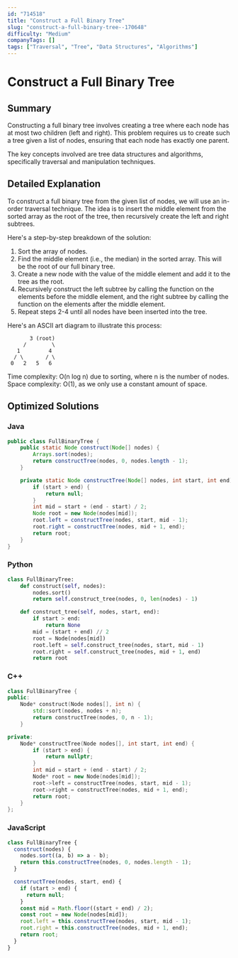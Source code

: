 ```yaml
---
id: "714518"
title: "Construct a Full Binary Tree"
slug: "construct-a-full-binary-tree--170648"
difficulty: "Medium"
companyTags: []
tags: ["Traversal", "Tree", "Data Structures", "Algorithms"]
---
```


**Construct a Full Binary Tree**
=====================================================

## Summary
Constructing a full binary tree involves creating a tree where each node has at most two children (left and right). This problem requires us to create such a tree given a list of nodes, ensuring that each node has exactly one parent.

The key concepts involved are tree data structures and algorithms, specifically traversal and manipulation techniques.

## Detailed Explanation
To construct a full binary tree from the given list of nodes, we will use an in-order traversal technique. The idea is to insert the middle element from the sorted array as the root of the tree, then recursively create the left and right subtrees.

Here's a step-by-step breakdown of the solution:

1. Sort the array of nodes.
2. Find the middle element (i.e., the median) in the sorted array. This will be the root of our full binary tree.
3. Create a new node with the value of the middle element and add it to the tree as the root.
4. Recursively construct the left subtree by calling the function on the elements before the middle element, and the right subtree by calling the function on the elements after the middle element.
5. Repeat steps 2-4 until all nodes have been inserted into the tree.

Here's an ASCII art diagram to illustrate this process:

```
       3 (root)
     /        \
   1         4
  / \       / \
 0   2   5   6
```

Time complexity: O(n log n) due to sorting, where n is the number of nodes.
Space complexity: O(1), as we only use a constant amount of space.

## Optimized Solutions
### Java
```java
public class FullBinaryTree {
    public static Node construct(Node[] nodes) {
        Arrays.sort(nodes);
        return constructTree(nodes, 0, nodes.length - 1);
    }

    private static Node constructTree(Node[] nodes, int start, int end) {
        if (start > end) {
            return null;
        }
        int mid = start + (end - start) / 2;
        Node root = new Node(nodes[mid]);
        root.left = constructTree(nodes, start, mid - 1);
        root.right = constructTree(nodes, mid + 1, end);
        return root;
    }
}
```
### Python
```python
class FullBinaryTree:
    def construct(self, nodes):
        nodes.sort()
        return self.construct_tree(nodes, 0, len(nodes) - 1)

    def construct_tree(self, nodes, start, end):
        if start > end:
            return None
        mid = (start + end) // 2
        root = Node(nodes[mid])
        root.left = self.construct_tree(nodes, start, mid - 1)
        root.right = self.construct_tree(nodes, mid + 1, end)
        return root
```
### C++
```cpp
class FullBinaryTree {
public:
    Node* construct(Node nodes[], int n) {
        std::sort(nodes, nodes + n);
        return constructTree(nodes, 0, n - 1);
    }

private:
    Node* constructTree(Node nodes[], int start, int end) {
        if (start > end) {
            return nullptr;
        }
        int mid = start + (end - start) / 2;
        Node* root = new Node(nodes[mid]);
        root->left = constructTree(nodes, start, mid - 1);
        root->right = constructTree(nodes, mid + 1, end);
        return root;
    }
};
```
### JavaScript
```javascript
class FullBinaryTree {
  construct(nodes) {
    nodes.sort((a, b) => a - b);
    return this.constructTree(nodes, 0, nodes.length - 1);
  }

  constructTree(nodes, start, end) {
    if (start > end) {
      return null;
    }
    const mid = Math.floor((start + end) / 2);
    const root = new Node(nodes[mid]);
    root.left = this.constructTree(nodes, start, mid - 1);
    root.right = this.constructTree(nodes, mid + 1, end);
    return root;
  }
}
```